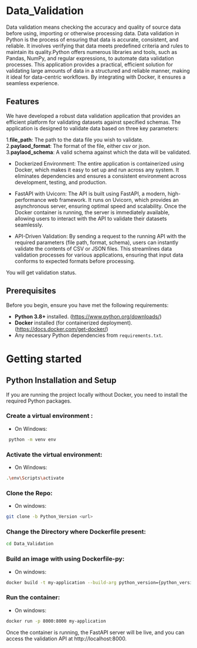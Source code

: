 # Data_Validation
  Data validation means checking the accuracy and quality of source data before using, importing or otherwise processing data. Data validation in Python is the process of ensuring that data is accurate, consistent, and reliable. It involves verifying that data meets predefined criteria and rules to maintain its quality.Python offers numerous libraries and tools, such as Pandas, NumPy, and regular expressions, to automate data validation processes.
  This application provides a practical, efficient solution for validating large amounts of data in a structured and reliable manner, making it ideal for data-centric workflows. By integrating with Docker, it ensures a seamless experience.

## Features
We have developed a robust data validation application that provides an efficient platform for validating datasets against specified schemas. The application is designed to validate data based on three key parameters:

1.**file_path**: The path to the data file you wish to validate. <br/>
2.**paylaod_format**: The format of the file, either csv or json. <br/>
3.**paylaod_schema**: A valid schema against which the data will be validated.

- Dockerized Environment: The entire application is containerized using Docker, which makes it easy to set up and run across any system. It eliminates dependencies and ensures a consistent environment across development, testing, and production.

- FastAPI with Uvicorn: The API is built using FastAPI, a modern, high-performance web framework. It runs on Uvicorn, which provides an asynchronous server, ensuring optimal speed and scalability. Once the Docker container is running, the server is immediately available, allowing users to interact with the API to validate their datasets seamlessly.

- API-Driven Validation: By sending a request to the running API with the required parameters (file path, format, schema), users can instantly validate the contents of CSV or JSON files. This streamlines data validation processes for various applications, ensuring that input data conforms to expected formats before processing.

You will get validation status.

## Prerequisites

Before you begin, ensure you have met the following requirements:

- **Python 3.8+** installed. (https://www.python.org/downloads/)
- **Docker** installed (for containerized deployment). (https://docs.docker.com/get-docker/)
- Any necessary Python dependencies from `requirements.txt`.

# Getting started
## Python Installation and Setup
If you are running the project locally without Docker, you need to install the required Python packages.
### Create a virtual environment :
- On Windows:
``` bash
 python -m venv env
```

### Activate the virtual environment:
- On Windows:
``` bash
.\env\Scripts\activate
```

### Clone the Repo:
- On windows:
``` bash
git clone -b Python_Version <url>
```

### Change the Directory where Dockerfile present:
``` bash
cd Data_Validation
```

### Build an image with using Dockerfile-py:
- On windows:
``` bash
docker build -t my-application --build-arg python_version={python_version} -f Dockerfile-py .
```

### Run the container:
- On windows:
``` bash
docker run -p 8000:8000 my-application
```
Once the container is running, the FastAPI server will be live, and you can access the validation API at http://localhost:8000.

